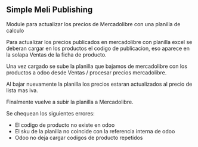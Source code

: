 Simple Meli Publishing
----------------------

Module para actualizar los precios de Mercadolibre con una planilla de calculo

Para actualizar los precios publicados en mercadolibre con planilla
excel se deberan cargar en los productos el codigo de publicacion, eso
aparece en la solapa Ventas de la ficha de producto.

Una vez cargado se sube la planilla que bajamos de mercadolibre con los
productos a odoo desde Ventas / procesar precios mercadolibre.

Al bajar nuevamente la planilla los precios estaran actualizados al 
precio de lista mas iva.

Finalmente vuelve a subir la planilla a Mercadolibre.

Se chequean los siguientes errores:
- El codigo de producto no existe en odoo
- El sku de la planilla no coincide con la referencia interna de odoo
- Odoo no deja cargar codigos de producto repetidos
